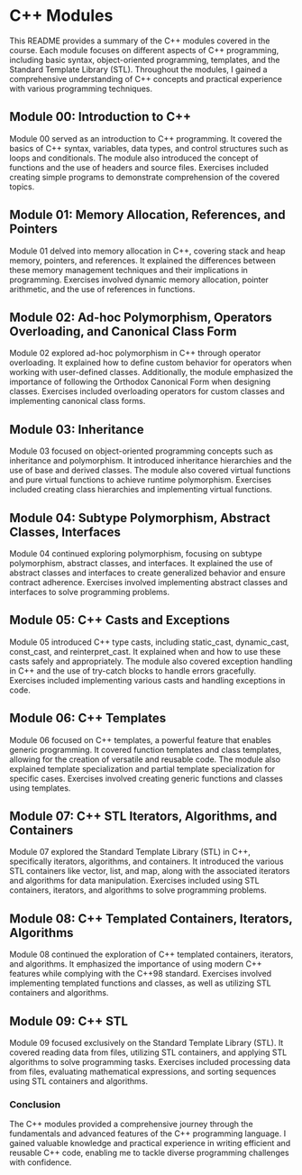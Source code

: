 # C++ Modules

This README provides a summary of the C++ modules covered in the course. Each module focuses on different aspects of C++ programming, including basic syntax, object-oriented programming, templates, and the Standard Template Library (STL). Throughout the modules, I gained a comprehensive understanding of C++ concepts and practical experience with various programming techniques.

## Module 00: Introduction to C++
Module 00 served as an introduction to C++ programming. It covered the basics of C++ syntax, variables, data types, and control structures such as loops and conditionals. The module also introduced the concept of functions and the use of headers and source files. Exercises included creating simple programs to demonstrate comprehension of the covered topics.

## Module 01: Memory Allocation, References, and Pointers
Module 01 delved into memory allocation in C++, covering stack and heap memory, pointers, and references. It explained the differences between these memory management techniques and their implications in programming. Exercises involved dynamic memory allocation, pointer arithmetic, and the use of references in functions.

## Module 02: Ad-hoc Polymorphism, Operators Overloading, and Canonical Class Form
Module 02 explored ad-hoc polymorphism in C++ through operator overloading. It explained how to define custom behavior for operators when working with user-defined classes. Additionally, the module emphasized the importance of following the Orthodox Canonical Form when designing classes. Exercises included overloading operators for custom classes and implementing canonical class forms.

## Module 03: Inheritance
Module 03 focused on object-oriented programming concepts such as inheritance and polymorphism. It introduced inheritance hierarchies and the use of base and derived classes. The module also covered virtual functions and pure virtual functions to achieve runtime polymorphism. Exercises included creating class hierarchies and implementing virtual functions.

## Module 04: Subtype Polymorphism, Abstract Classes, Interfaces
Module 04 continued exploring polymorphism, focusing on subtype polymorphism, abstract classes, and interfaces. It explained the use of abstract classes and interfaces to create generalized behavior and ensure contract adherence. Exercises involved implementing abstract classes and interfaces to solve programming problems.

## Module 05: C++ Casts and Exceptions
Module 05 introduced C++ type casts, including static_cast, dynamic_cast, const_cast, and reinterpret_cast. It explained when and how to use these casts safely and appropriately. The module also covered exception handling in C++ and the use of try-catch blocks to handle errors gracefully. Exercises included implementing various casts and handling exceptions in code.

## Module 06: C++ Templates
Module 06 focused on C++ templates, a powerful feature that enables generic programming. It covered function templates and class templates, allowing for the creation of versatile and reusable code. The module also explained template specialization and partial template specialization for specific cases. Exercises involved creating generic functions and classes using templates.

## Module 07: C++ STL Iterators, Algorithms, and Containers
Module 07 explored the Standard Template Library (STL) in C++, specifically iterators, algorithms, and containers. It introduced the various STL containers like vector, list, and map, along with the associated iterators and algorithms for data manipulation. Exercises included using STL containers, iterators, and algorithms to solve programming problems.

## Module 08: C++ Templated Containers, Iterators, Algorithms
Module 08 continued the exploration of C++ templated containers, iterators, and algorithms. It emphasized the importance of using modern C++ features while complying with the C++98 standard. Exercises involved implementing templated functions and classes, as well as utilizing STL containers and algorithms.

## Module 09: C++ STL
Module 09 focused exclusively on the Standard Template Library (STL). It covered reading data from files, utilizing STL containers, and applying STL algorithms to solve programming tasks. Exercises included processing data from files, evaluating mathematical expressions, and sorting sequences using STL containers and algorithms.

### Conclusion
The C++ modules provided a comprehensive journey through the fundamentals and advanced features of the C++ programming language. I gained valuable knowledge and practical experience in writing efficient and reusable C++ code, enabling me to tackle diverse programming challenges with confidence.
